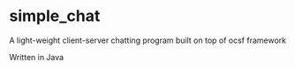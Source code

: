 simple_chat
===========

A light-weight client-server chatting program built on top of ocsf framework 

Written in Java
